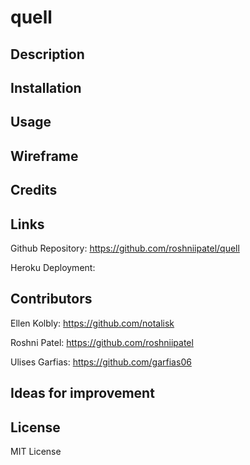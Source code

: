 # quell

## Description

## Installation 

## Usage

## Wireframe

## Credits

## Links
Github Repository: https://github.com/roshniipatel/quell 

Heroku Deployment: 

## Contributors
Ellen Kolbly: https://github.com/notalisk 

Roshni Patel: https://github.com/roshniipatel 

Ulises Garfias: https://github.com/garfias06

## Ideas for improvement

## License 
MIT License

